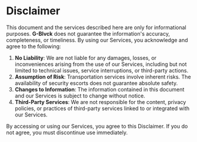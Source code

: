 # Disclaimer

This document and the services described here are only for informational purposes. **G-Blvck** does not guarantee the information's accuracy, completeness, or timeliness. By using our Services, you acknowledge and agree to the following:

1. **No Liability**: We are not liable for any damages, losses, or inconveniences arising from the use of our Services, including but not limited to technical issues, service interruptions, or third-party actions.
2. **Assumption of Risk**: Transportation services involve inherent risks. The availability of security escorts does not guarantee absolute safety.
3. **Changes to Information**: The information contained in this document and our Services is subject to change without notice.
4. **Third-Party Services**: We are not responsible for the content, privacy policies, or practices of third-party services linked to or integrated with our Services.

By accessing or using our Services, you agree to this Disclaimer. If you do not agree, you must discontinue use immediately.
